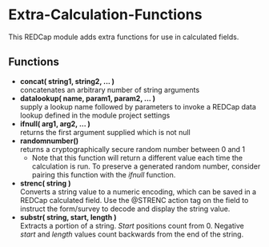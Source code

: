 # Extra-Calculation-Functions
This REDCap module adds extra functions for use in calculated fields.

## Functions
* **concat( string1, string2, ... )**<br>
  concatenates an arbitrary number of string arguments
* **datalookup( name, param1, param2, ... )**<br>
  supply a lookup name followed by parameters to invoke a REDCap data lookup defined in the module
  project settings
* **ifnull( arg1, arg2, ... )**<br>
  returns the first argument supplied which is not null
* **randomnumber()**<br>
  returns a cryptographically secure random number between 0 and 1
  * Note that this function will return a different value each time the calculation is run. To
    preserve a generated random number, consider pairing this function with the *ifnull* function.
* **strenc( string )**<br>
  Converts a string value to a numeric encoding, which can be saved in a REDCap calculated field.
  Use the @STRENC action tag on the field to instruct the form/survey to decode and display the
  string value.
* **substr( string, start, length )**<br>
  Extracts a portion of a string. *Start* positions count from 0. Negative *start* and *length*
  values count backwards from the end of the string.
